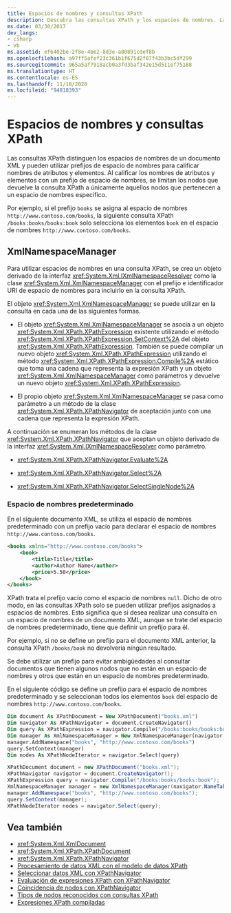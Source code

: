 ```yaml
---
title: Espacios de nombres y consultas XPath
description: Descubra las consultas XPath y los espacios de nombres. Las consultas XPath conocen los espacios de nombres de un documento XML y pueden utilizar prefijos de espacio de nombres para calificar nombres de atributos y elementos.
ms.date: 03/30/2017
dev_langs:
- csharp
- vb
ms.assetid: ef6402be-2f8e-4be2-8d3e-a80891cdef8b
ms.openlocfilehash: a97ff5afef23c361b1f675d2f07f43b3bc5df299
ms.sourcegitcommit: 965a5af7918acb0a3fd3baf342e15d511ef75188
ms.translationtype: HT
ms.contentlocale: es-ES
ms.lasthandoff: 11/18/2020
ms.locfileid: "94818393"
---
```

# <a name="xpath-queries-and-namespaces"></a>Espacios de nombres y consultas XPath
Las consultas XPath distinguen los espacios de nombres de un documento XML y pueden utilizar prefijos de espacio de nombres para calificar nombres de atributos y elementos. Al calificar los nombres de atributos y elementos con un prefijo de espacio de nombres, se limitan los nodos que devuelve la consulta XPath a únicamente aquellos nodos que pertenecen a un espacio de nombres específico.  
  
 Por ejemplo, si el prefijo `books` se asigna al espacio de nombres `http://www.contoso.com/books`, la siguiente consulta XPath `/books:books/books:book` solo selecciona los elementos `book` en el espacio de nombres `http://www.contoso.com/books`.  
  
## <a name="the-xmlnamespacemanager"></a>XmlNamespaceManager  
 Para utilizar espacios de nombres en una consulta XPath, se crea un objeto derivado de la interfaz <xref:System.Xml.IXmlNamespaceResolver> como la clase <xref:System.Xml.XmlNamespaceManager> con el prefijo e identificador URI de espacio de nombres para incluirlo en la consulta XPath.  
  
 El objeto <xref:System.Xml.XmlNamespaceManager> se puede utilizar en la consulta en cada una de las siguientes formas.  
  
- El objeto <xref:System.Xml.XmlNamespaceManager> se asocia a un objeto <xref:System.Xml.XPath.XPathExpression> existente utilizando el método <xref:System.Xml.XPath.XPathExpression.SetContext%2A> del objeto <xref:System.Xml.XPath.XPathExpression>. También se puede compilar un nuevo objeto <xref:System.Xml.XPath.XPathExpression> utilizando el método <xref:System.Xml.XPath.XPathExpression.Compile%2A> estático que toma una cadena que representa la expresión XPath y un objeto <xref:System.Xml.XmlNamespaceManager> como parámetros y devuelve un nuevo objeto <xref:System.Xml.XPath.XPathExpression>.  
  
- El propio objeto <xref:System.Xml.XmlNamespaceManager> se pasa como parámetro a un método de la clase <xref:System.Xml.XPath.XPathNavigator> de aceptación junto con una cadena que representa la expresión XPath.  
  
 A continuación se enumeran los métodos de la clase <xref:System.Xml.XPath.XPathNavigator> que aceptan un objeto derivado de la interfaz <xref:System.Xml.IXmlNamespaceResolver> como parámetro.  
  
- <xref:System.Xml.XPath.XPathNavigator.Evaluate%2A>  
  
- <xref:System.Xml.XPath.XPathNavigator.Select%2A>  
  
- <xref:System.Xml.XPath.XPathNavigator.SelectSingleNode%2A>  
  
### <a name="the-default-namespace"></a>Espacio de nombres predeterminado  
 En el siguiente documento XML, se utiliza el espacio de nombres predeterminado con un prefijo vacío para declarar el espacio de nombres `http://www.contoso.com/books`.  
  
```xml  
<books xmlns="http://www.contoso.com/books">  
    <book>  
        <title>Title</title>  
        <author>Author Name</author>  
        <price>5.50</price>  
    </book>  
</books>  
```  
  
 XPath trata el prefijo vacío como el espacio de nombres `null`. Dicho de otro modo, en las consultas XPath solo se pueden utilizar prefijos asignados a espacios de nombres. Esto significa que si desea realizar una consulta en un espacio de nombres de un documento XML, aunque se trate del espacio de nombres predeterminado, tiene que definir un prefijo para él.  
  
 Por ejemplo, si no se define un prefijo para el documento XML anterior, la consulta XPath `/books/book` no devolvería ningún resultado.  
  
 Se debe utilizar un prefijo para evitar ambigüedades al consultar documentos que tienen algunos nodos que no están en un espacio de nombres y otros que están en un espacio de nombres predeterminado.  
  
 En el siguiente código se define un prefijo para el espacio de nombres predeterminado y se seleccionan todos los elementos `book` del espacio de nombres `http://www.contoso.com/books`.  
  
```vb  
Dim document As XPathDocument = New XPathDocument("books.xml")  
Dim navigator As XPathNavigator = document.CreateNavigator()  
Dim query As XPathExpression = navigator.Compile("/books:books/books:book")  
Dim manager As XmlNamespaceManager = New XmlNamespaceManager(navigator.NameTable)  
manager.AddNamespace("books", "http://www.contoso.com/books")  
query.SetContext(manager)  
Dim nodes As XPathNodeIterator = navigator.Select(query)  
```  
  
```csharp  
XPathDocument document = new XPathDocument("books.xml");  
XPathNavigator navigator = document.CreateNavigator();  
XPathExpression query = navigator.Compile("/books:books/books:book");  
XmlNamespaceManager manager = new XmlNamespaceManager(navigator.NameTable);  
manager.AddNamespace("books", "http://www.contoso.com/books");  
query.SetContext(manager);  
XPathNodeIterator nodes = navigator.Select(query);  
```  
  
## <a name="see-also"></a>Vea también

- <xref:System.Xml.XmlDocument>
- <xref:System.Xml.XPath.XPathDocument>
- <xref:System.Xml.XPath.XPathNavigator>
- [Procesamiento de datos XML con el modelo de datos XPath](process-xml-data-using-the-xpath-data-model.md)
- [Seleccionar datos XML con XPathNavigator](select-xml-data-using-xpathnavigator.md)
- [Evaluación de expresiones XPath con XPathNavigator](evaluate-xpath-expressions-using-xpathnavigator.md)
- [Coincidencia de nodos con XPathNavigator](matching-nodes-using-xpathnavigator.md)
- [Tipos de nodos reconocidos con consultas XPath](node-types-recognized-with-xpath-queries.md)
- [Expresiones XPath compiladas](compiled-xpath-expressions.md)
